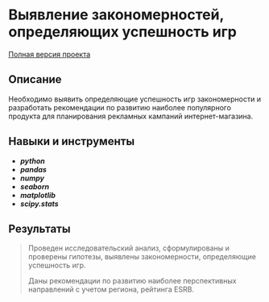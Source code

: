 # Выявление закономерностей, определяющих успешность игр

[Полная версия проекта](https://github.com/OxanaFedorova/YandexPracticum_projects/blob/a85b434ce17ea01d94a761d7aa0ccd21ddfab97e/Data_Analytics_GAME_INDUSTRY/Data_Analytics_GAME_INDUSTRY.ipynb)

## Описание

Необходимо выявить определяющие успешность игр закономерности и разработать рекомендации по развитию наиболее популярного продукта для планирования рекламных кампаний интернет-магазина.


## Навыки и инструменты

- ***python***
- ***pandas***
- ***numpy***
- ***seaborn***
- ***matplotlib***
- ***scipy.stats***


## Результаты

>Проведен исследовательский анализ, сформулированы и проверены гипотезы, выявлены закономерности, определяющие успешность игр.
>
>Даны рекомендации по развитию наиболее перспективных направлений с учетом региона, рейтинга ESRB.
